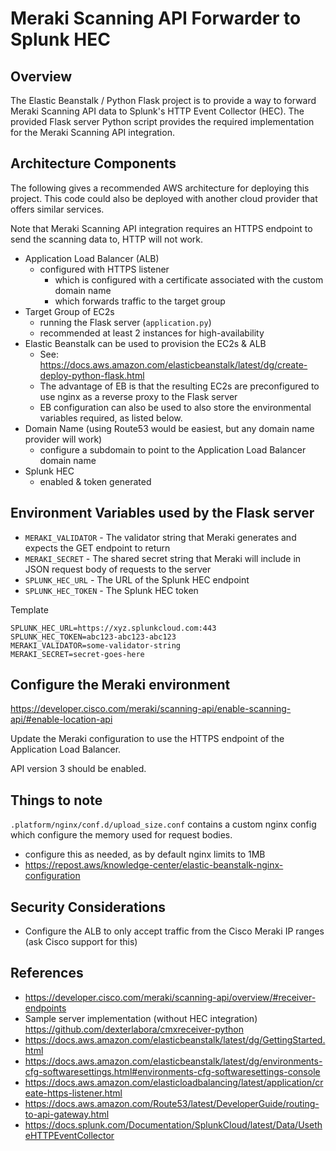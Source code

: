 # Meraki Scanning API Forwarder to Splunk HEC
## Overview
The Elastic Beanstalk / Python Flask project is to provide a way to forward Meraki Scanning API data to Splunk's HTTP Event Collector (HEC). 
The provided Flask server Python script provides the required implementation for the Meraki Scanning API integration.

## Architecture Components
The following gives a recommended AWS architecture for deploying this project.
This code could also be deployed with another cloud provider that offers similar services.

Note that Meraki Scanning API integration requires an HTTPS endpoint to send the scanning data to, HTTP will not work.
- Application Load Balancer (ALB)
  - configured with HTTPS listener
      - which is configured with a certificate associated with the custom domain name
      - which forwards traffic to the target group
- Target Group of EC2s
    - running the Flask server (`application.py`)
    - recommended at least 2 instances for high-availability
- Elastic Beanstalk can be used to provision the EC2s & ALB
  - See: https://docs.aws.amazon.com/elasticbeanstalk/latest/dg/create-deploy-python-flask.html
  - The advantage of EB is that the resulting EC2s are preconfigured to use nginx as a reverse proxy to the Flask server
  - EB configuration can also be used to also store the environmental variables required, as listed below.
- Domain Name (using Route53 would be easiest, but any domain name provider will work)
  - configure a subdomain to point to the Application Load Balancer domain name
- Splunk HEC
    - enabled & token generated

## Environment Variables used by the Flask server
- `MERAKI_VALIDATOR` - The validator string that Meraki generates and expects the GET endpoint to return
- `MERAKI_SECRET` - The shared secret string that Meraki will include in JSON request body of requests to the server
- `SPLUNK_HEC_URL` - The URL of the Splunk HEC endpoint
- `SPLUNK_HEC_TOKEN` - The Splunk HEC token

Template
```
SPLUNK_HEC_URL=https://xyz.splunkcloud.com:443
SPLUNK_HEC_TOKEN=abc123-abc123-abc123
MERAKI_VALIDATOR=some-validator-string
MERAKI_SECRET=secret-goes-here
```

## Configure the Meraki environment
https://developer.cisco.com/meraki/scanning-api/enable-scanning-api/#enable-location-api

Update the Meraki configuration to use the HTTPS endpoint of the Application Load Balancer.

API version 3 should be enabled.


## Things to note
 `.platform/nginx/conf.d/upload_size.conf` contains a custom nginx config which configure the memory used for request bodies.
 - configure this as needed, as by default nginx limits to 1MB
 - https://repost.aws/knowledge-center/elastic-beanstalk-nginx-configuration

## Security Considerations
- Configure the ALB to only accept traffic from the Cisco Meraki IP ranges (ask Cisco support for this)

## References
- https://developer.cisco.com/meraki/scanning-api/overview/#receiver-endpoints
- Sample server implementation (without HEC integration) https://github.com/dexterlabora/cmxreceiver-python
- https://docs.aws.amazon.com/elasticbeanstalk/latest/dg/GettingStarted.html
- https://docs.aws.amazon.com/elasticbeanstalk/latest/dg/environments-cfg-softwaresettings.html#environments-cfg-softwaresettings-console
- https://docs.aws.amazon.com/elasticloadbalancing/latest/application/create-https-listener.html
- https://docs.aws.amazon.com/Route53/latest/DeveloperGuide/routing-to-api-gateway.html
- https://docs.splunk.com/Documentation/SplunkCloud/latest/Data/UsetheHTTPEventCollector
